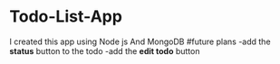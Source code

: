 # Todo-List-App
I created this app using Node js And MongoDB
#future plans
-add the **status** button to the todo
-add the **edit todo** button
